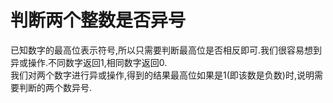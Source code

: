 # 判断两个整数是否异号
已知数字的最高位表示符号,所以只需要判断最高位是否相反即可.我们很容易想到异或操作.不同数字返回1,相同数字返回0.  
我们对两个数字进行异或操作,得到的结果最高位如果是1(即该数是负数)时,说明需要判断的两个数异号.  
